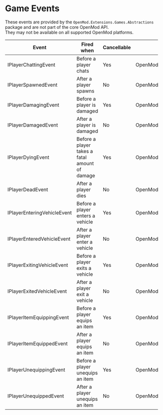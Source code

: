 # Game Events
These events are provided by the `OpenMod.Extensions.Games.Abstractions` package and are not part of the core OpenMod API.  
They may not be available on all supported OpenMod platforms.

| **Event**                   | **Fired when**                                  | **Cancellable** | **Namespace**                                 |
|-----------------------------|-------------------------------------------------|-----------------|-----------------------------------------------|
| IPlayerChattingEvent        | Before a player chats                           | Yes             | OpenMod.Extensions.Games.Abstractions.Players |
| IPlayerSpawnedEvent         | After a player spawns                           | No              | OpenMod.Extensions.Games.Abstractions.Players |
| IPlayerDamagingEvent        | Before a player is damaged                      | Yes             | OpenMod.Extensions.Games.Abstractions.Players |
| IPlayerDamagedEvent         | After a player is damaged                       | No              | OpenMod.Extensions.Games.Abstractions.Players |
| IPlayerDyingEvent           | Before a player takes a fatal  amount of damage | Yes             | OpenMod.Extensions.Games.Abstractions.Players |
| IPlayerDeadEvent            | After a player dies                             | No              | OpenMod.Extensions.Games.Abstractions.Players |
| IPlayerEnteringVehicleEvent | Before a player enters a vehicle                | Yes             | OpenMod.Extensions.Games.Abstractions.Players |
| IPlayerEnteredVehicleEvent  | After a player enter a vehicle                  | No              | OpenMod.Extensions.Games.Abstractions.Players |
| IPlayerExitingVehicleEvent  | Before a player exits a vehicle                 | Yes             | OpenMod.Extensions.Games.Abstractions.Players |
| IPlayerExitedVehicleEvent   | After a player exit a vehicle                   | No              | OpenMod.Extensions.Games.Abstractions.Players |
| IPlayerItemEquippingEvent   | Before a player equips an item                  | Yes             | OpenMod.Extensions.Games.Abstractions.Players |
| IPlayerItemEquippedEvent    | After a player equips an item                   | No              | OpenMod.Extensions.Games.Abstractions.Players |
| IPlayerUnequippingEvent     | Before a player unequips an item                | Yes             | OpenMod.Extensions.Games.Abstractions.Players |
| IPlayerUnequippedEvent      | After a player unequips an item                 | No              | OpenMod.Extensions.Games.Abstractions.Players |
